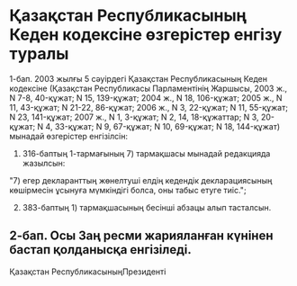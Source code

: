 # Қазақстан Республикасының Кеден кодексіне өзгерістер енгізу туралы

1-бап. 2003 жылғы 5 сәуірдегі Қазақстан Республикасының Кеден кодексіне (Қазақстан Республикасы Парламентінің Жаршысы, 2003 ж., N 7-8, 40-құжат; N 15, 139-құжат; 2004 ж., N 18, 106-құжат; 2005 ж., N 11, 43-құжат; N 21-22, 86-құжат; 2006 ж., N 3, 22-құжат; N 11, 55-құжат; N 23, 141-құжат; 2007 ж., N 1, 3-құжат; N 2, 14, 18-құжаттар; N 3, 20-құжат; N 4, 33-құжат; N 9, 67-құжат; N 10, 69-құжат; N 18, 144-құжат) мынадай өзгерістер енгізілсін:

1) 316-баптың 1-тармағының 7) тармақшасы мынадай редакцияда жазылсын:

"7) егер декларанттың жөнелтуші елдің кедендік декларациясының көшірмесін ұсынуға мүмкіндігі болса, оны табыс етуге тиіс.";

2) 383-баптың 1) тармақшасының бесінші абзацы алып тасталсын.

## 2-бап. Осы Заң ресми жарияланған күнінен бастап қолданысқа енгізіледі.

Қазақстан РеспубликасыныңПрезиденті

